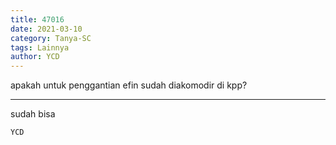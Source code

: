 ```yaml
---
title: 47016
date: 2021-03-10
category: Tanya-SC
tags: Lainnya
author: YCD
---
```


apakah untuk penggantian efin sudah diakomodir di kpp?

---

sudah bisa

`YCD`
